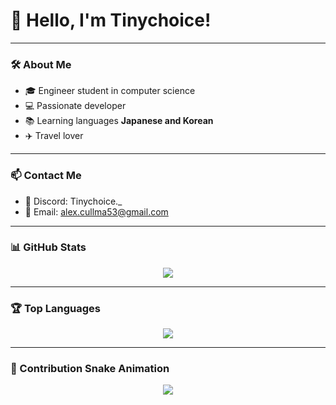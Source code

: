 # 👋 Hello, I'm Tinychoice!

---

### 🛠 About Me
- 🎓 Engineer student in computer science
- 💻 Passionate developer
- 📚 Learning languages **Japanese and Korean**
- ✈️ Travel lover

---

### 📫 Contact Me
- 💬 Discord: Tinychoice._
- 📧 Email: alex.cullma53@gmail.com

---

### 📊 GitHub Stats
<p align="center">
  <img src="https://github-readme-stats.vercel.app/api?username=Tinychoice&show_icons=true&theme=dark" />
</p>

---

### 🏆 Top Languages
<p align="center">
  <img src="https://github-readme-stats.vercel.app/api/top-langs/?username=Tinychoice&layout=compact&theme=dark" />
</p>

---

### 🐍 Contribution Snake Animation
<p align="center">
  <img src="https://github.com/Tinychoice/Tinychoice/blob/output/github-contribution-grid-snake.svg" />
</p>
